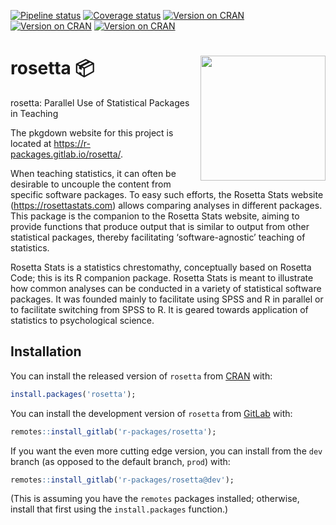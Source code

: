 
<!-- badges: start -->

[![Pipeline
status](https://gitlab.com/r-packages/rosetta/badges/prod/pipeline.svg)](https://gitlab.com/r-packages/rosetta/commits/prod)
[![Coverage
status](https://codecov.io/gl/r-packages/rosetta/branch/prod/graph/badge.svg)](https://codecov.io/gl/r-packages/rosetta?branch=prod)
[![Version on
CRAN](https://www.r-pkg.org/badges/version/rosetta?color=brightgreen)](https://cran.r-project.org/package=rosetta)
[![Version on
CRAN](https://cranlogs.r-pkg.org/badges/last-month/rosetta?color=brightgreen)](https://cran.r-project.org/package=rosetta)
[![Version on
CRAN](https://cranlogs.r-pkg.org/badges/grand-total/rosetta?color=brightgreen)](https://cran.r-project.org/package=rosetta)
<!-- badges: end -->

# <img src='img/hex-logo.png' align="right" height="200" /> rosetta 📦

rosetta: Parallel Use of Statistical Packages in Teaching

The pkgdown website for this project is located at
<https://r-packages.gitlab.io/rosetta/>.

<!--------------------------------------------->

<!-- Start of a custom bit for every package -->

<!--------------------------------------------->

When teaching statistics, it can often be desirable to uncouple the
content from specific software packages. To easy such efforts, the
Rosetta Stats website (<https://rosettastats.com>) allows comparing
analyses in different packages. This package is the companion to the
Rosetta Stats website, aiming to provide functions that produce output
that is similar to output from other statistical packages, thereby
facilitating ‘software-agnostic’ teaching of statistics.

Rosetta Stats is a statistics chrestomathy, conceptually based on
Rosetta Code; this is its R companion package. Rosetta Stats is meant to
illustrate how common analyses can be conducted in a variety of
statistical software packages. It was founded mainly to facilitate using
SPSS and R in parallel or to facilitate switching from SPSS to R. It is
geared towards application of statistics to psychological science.

<!--------------------------------------------->

<!--  End of a custom bit for every package  -->

<!--------------------------------------------->

## Installation

You can install the released version of `rosetta` from
[CRAN](https://CRAN.R-project.org) with:

``` r
install.packages('rosetta');
```

You can install the development version of `rosetta` from
[GitLab](https://about.gitlab.com) with:

``` r
remotes::install_gitlab('r-packages/rosetta');
```

If you want the even more cutting edge version, you can install from the
`dev` branch (as opposed to the default branch, `prod`) with:

``` r
remotes::install_gitlab('r-packages/rosetta@dev');
```

(This is assuming you have the `remotes` packages installed; otherwise,
install that first using the `install.packages` function.)

